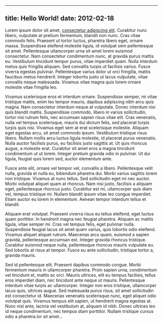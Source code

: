 -----
title: Hello World!
date: 2012-02-18
-----



Lorem ipsum dolor sit amet, [consectetur adipiscing elit](http://google.com). Curabitur nunc libero, vulputate at pretium fermentum, blandit non nunc. Cras vitae commodo felis. Praesent ut tortor luctus, pharetra libero eget, ornare massa. Suspendisse eleifend molestie ligula, id volutpat sem pellentesque sit amet. Pellentesque ullamcorper urna sit amet lorem euismod consectetur. Nam consectetur condimentum nunc, at gravida purus mattis eu. Vestibulum tincidunt tempor purus, vitae imperdiet quam. Nulla interdum metus quis fringilla aliquam. Sed convallis turpis ut facilisis varius. Fusce viverra egestas pulvinar. Pellentesque varius dolor ut orci fringilla, mattis faucibus metus hendrerit. Integer lobortis justo ut lacus vulputate, vitae convallis neque malesuada. Vivamus vitae magna quis lorem ornare molestie vitae fringilla leo.

Vivamus scelerisque eros et interdum ornare. Suspendisse semper, mi vitae tristique mattis, enim leo tempor mauris, dapibus adipiscing nibh arcu quis magna. Nam consectetur interdum neque at vulputate. Donec interdum nisi quis blandit mattis. Suspendisse commodo, libero in varius sollicitudin, tortor nisi rutrum felis, nec accumsan sapien risus vitae elit. Cras venenatis, nulla vel tempus scelerisque, mauris dui dictum felis, sed placerat turpis turpis quis nisi. Vivamus eget sem at erat scelerisque molestie. Aliquam eget egestas arcu, sit amet commodo ipsum. Vestibulum tristique risus libero. Nullam mollis arcu luctus ligula molestie, id placerat purus venenatis. Nulla auctor facilisis purus, eu facilisis justo sagittis at. Ut quis rhoncus augue, a molestie erat. Curabitur sit amet eros a magna tincidunt condimentum ut ut lorem. Integer pretium gravida odio in pulvinar. Ut dui ligula, feugiat quis lorem sed, auctor elementum ante.

Fusce ante elit, ornare vel tempor vel, convallis a libero. Pellentesque velit nulla, gravida et nulla eu, bibendum pharetra dui. Morbi varius sagittis lorem non tristique. Vivamus at nunc tellus. Sed sollicitudin eget mi nec auctor. Morbi volutpat aliquet quam at rhoncus. Nam nisi justo, facilisis a aliquam eget, pellentesque rhoncus justo. Curabitur est mi, ullamcorper quis diam vel, tempus tristique mi. Nullam blandit ipsum vitae leo congue imperdiet. Etiam auctor eu lorem in elementum. Aenean tempor interdum tellus et blandit.

Aliquam erat volutpat. Praesent viverra risus eu tellus eleifend, eget luctus quam porttitor. In hendrerit magna nec feugiat pharetra. Aliquam ac mattis ligula, vitae semper mi. Cras vel tempus felis, eget pulvinar nulla. Suspendisse feugiat lacus sit amet quam varius, quis lobortis odio eleifend. Vivamus aliquet aliquet rutrum. Maecenas arcu quam, euismod a sapien gravida, pellentesque accumsan est. Integer gravida rhoncus tristique. Curabitur euismod neque nulla, pellentesque rhoncus mauris vulputate eu. Sed lobortis at risus at tempor. Fusce eu ante sollicitudin, tristique tortor a, gravida mauris.

Sed id pellentesque elit. Praesent dapibus commodo congue. Morbi fermentum mauris in ullamcorper pharetra. Proin sapien urna, condimentum vel tincidunt et, mattis ac orci. Mauris ultrices, elit eu tempus facilisis, tellus eros imperdiet diam, nec tincidunt ante neque ut mauris. Pellentesque interdum vitae turpis ac ullamcorper. Integer non eros tristique, ullamcorper lacus quis, ultrices augue. Sed malesuada purus risus, sit amet sollicitudin est consectetur id. Maecenas venenatis scelerisque nunc, eget aliquet odio volutpat quis. Vivamus tempus elit sapien, ut hendrerit magna egestas at. Nunc nisl ante, lacinia vel vestibulum at, aliquam id nibh. Donec ultrices leo id neque condimentum, nec tempus diam porttitor. Nullam tristique cursus odio a pharetra.lor sit amet...
